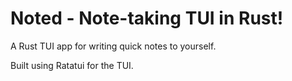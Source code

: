 # Noted - Note-taking TUI in Rust!
A Rust TUI app for writing quick notes to yourself.

Built using Ratatui for the TUI.  
